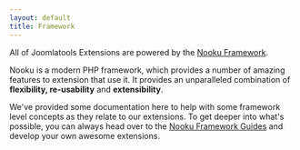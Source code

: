 ```yaml
---
layout: default
title: Framework
---
```


All of Joomlatools Extensions are powered by the [Nooku Framework](http://www.nooku.org). 

Nooku is a modern PHP framework, which provides a number of amazing features to extension that use it. It provides an unparalleled combination of **flexibility, re-usability** and **extensibility**. 

We've provided some documentation here to help with some framework level concepts as they relate to our extensions. To get deeper into what's possible, you can always head over to the [Nooku Framework Guides](http://guides.nooku.org/) and develop your own awesome extensions.  
